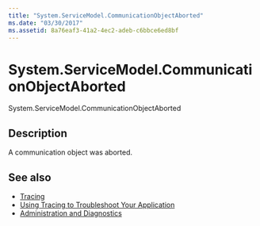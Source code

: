 ```yaml
---
title: "System.ServiceModel.CommunicationObjectAborted"
ms.date: "03/30/2017"
ms.assetid: 8a76eaf3-41a2-4ec2-adeb-c6bbce6ed8bf
---
```

# System.ServiceModel.CommunicationObjectAborted
System.ServiceModel.CommunicationObjectAborted  
  
## Description  
 A communication object was aborted.  
  
## See also

- [Tracing](index.md)
- [Using Tracing to Troubleshoot Your Application](using-tracing-to-troubleshoot-your-application.md)
- [Administration and Diagnostics](../index.md)
